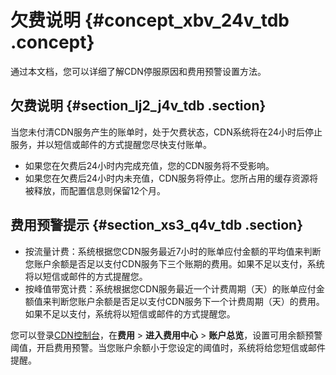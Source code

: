 # 欠费说明 {#concept_xbv_24v_tdb .concept}

通过本文档，您可以详细了解CDN停服原因和费用预警设置方法。

## 欠费说明 {#section_lj2_j4v_tdb .section}

当您未付清CDN服务产生的账单时，处于欠费状态，CDN系统将在24小时后停止服务，并以短信或邮件的方式提醒您尽快支付账单。

-   如果您在欠费后24小时内完成充值，您的CDN服务将不受影响。
-   如果您在欠费后24小时内未充值，CDN服务将停止。您所占用的缓存资源将被释放，而配置信息则保留12个月。

## 费用预警提示 {#section_xs3_q4v_tdb .section}

-   按流量计费：系统根据您CDN服务最近7小时的账单应付金额的平均值来判断您账户余额是否足以支付CDN服务下三个账期的费用。如果不足以支付，系统将以短信或邮件的方式提醒您。
-   按峰值带宽计费：系统根据您CDN服务最近一个计费周期（天）的账单应付金额值来判断您账户余额是否足以支付CDN服务下一个计费周期（天）的费用。如果不足以支付，系统将以短信或邮件的方式提醒您。

您可以登录[CDN控制台](https://cdn.console.aliyun.com)，在**费用** \> **进入费用中心** \> **账户总览**，设置可用余额预警阈值，开启费用预警。当您账户余额小于您设定的阈值时，系统将给您短信或邮件提醒。

